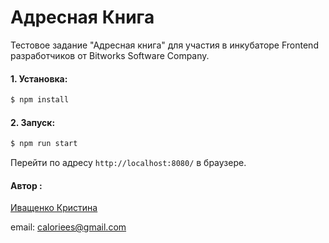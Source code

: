 # Адресная Книга
Тестовое задание "Адресная книга" для участия в инкубаторе Frontend разработчиков от Bitworks Software Company.
#### 1. Установка:
```sh
$ npm install
```
#### 2. Запуск:
```sh
$ npm run start
```
Перейти по адресу `http://localhost:8080/` в браузере.

#### Автор :

[Иващенко Кристина](https//vk.com/hey_roach)

email: caloriees@gmail.com
